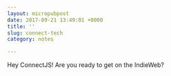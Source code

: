 ```yaml
---
layout: micropubpost
date: 2017-09-21 13:49:01 +0000
title: ''
slug: connect-tech
category: notes

---
```

Hey ConnectJS! Are you ready to get on the IndieWeb?
